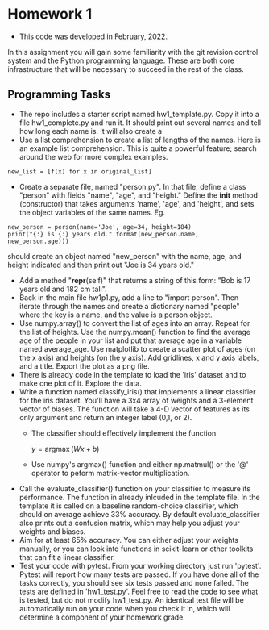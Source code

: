 # Homework 1

- This code was developed in February, 2022.

In this assignment you will gain some familiarity with the git revision control system and the Python programming language.  These are both core infrastructure that will be necessary to succeed in the rest of the class.
## Programming Tasks

 - The repo includes a starter script named hw1_template.py.  Copy it into a file hw1_complete.py and run it. It should print out several names and tell how long each name is.  It will also create a 
 - Use a list comprehension to create a list of lengths of the names.  Here is an example list comprehension.  This is quite a powerful feature; search around the web for more complex examples.
 ```
new_list = [f(x) for x in original_list]
```
- Create a separate file, named "person.py". In that file, define a class "person" with fields "name", "age", and "height."  Define the __init__ method (constructor) that takes arguments 'name', 'age', and 'height', and sets the object variables of the same names.  Eg. 
```
new_person = person(name='Joe', age=34, height=184)
print("{:} is {:} years old.".format(new_person.name, new_person.age)))
```
should create an object named "new_person" with the name, age, and height indicated and then print out "Joe is 34 years old."

- Add a  method "__repr__(self)" that returns a string of this form: "Bob is 17 years old and 182 cm tall".
- Back in the main file hw1p1.py, add a line to "import person".  Then iterate through the names and create a dictionary named "people" where the key is a name, and the value is a person object.
- Use numpy.array() to convert the list of ages into an array.  Repeat for the list of heights.
Use the numpy.mean() function to find the average age of the people in your list and put that average age in a variable named average_age.
Use matplotlib to create a scatter plot of ages (on the x axis) and heights (on the y axis).  Add gridlines, x and y axis labels, and a title.  Export the plot as a png file. 
- There is already code in the template to load the 'iris' dataset and to make one plot of it.  Explore the data.
- Write a function named classify_iris() that implements a linear classifier for the iris dataset. You'll have a 3x4 array of weights and a 3-element vector of biases. The function will take a 4-D vector of features as its only argument and return an integer label (0,1, or 2).
    - The classifier should effectively implement the function
    
        $y=\operatorname{argmax}(W x+b)$
    - Use numpy's argmax() function and either np.matmul() or the '@' operator to peform matrix-vector multiplication.
- Call the evaluate_classifier() function on your classifier to measure its performance.  The function in already inlcuded in the template file.  In the template it is called on a baseline random-choice classifier, which should on average achieve 33% accuracy.  By default evaluate_classifier also prints out a confusion matrix, which may help you adjust your weights and biases.
- Aim for at least 65% accuracy.  You can either adjust your weights manually, or you can look into functions in scikit-learn or other toolkits that can fit a linear classifier.
- Test your code with pytest.  From your working directory just run 'pytest'.  Pytest will report how many tests are passed. If you have done all of the tasks correctly, you should see six tests passed and none failed.  The tests are defined in 'hw1_test.py'.  Feel free to read the code to see what is tested, but do not modify hw1_test.py.  An identical test file will be automatically run on your code when you check it in, which will determine a component of your homework grade.

